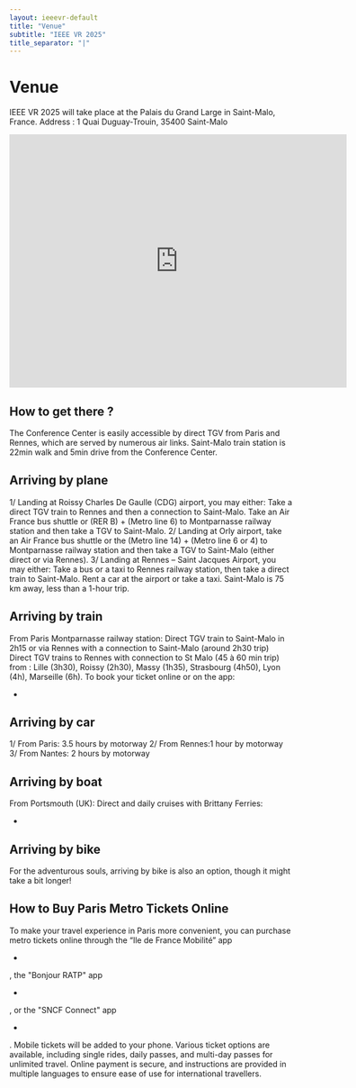 ```yaml
---
layout: ieeevr-default
title: "Venue"
subtitle: "IEEE VR 2025"
title_separator: "|"
---
```

<div>
    <h1>Venue</h1>
    <p>
        IEEE VR 2025 will take place at the Palais du Grand Large in Saint-Malo, France.
        Address : 1 Quai Duguay-Trouin, 35400 Saint-Malo
    </p>
    <iframe 
        src="https://www.google.com/maps/embed?pb=!1m18!1m12!1m3!1d5271.628583310851!2d-2.021787822289321!3d48.651667771304965!2m3!1f0!2f0!3f0!3m2!1i1024!2i768!4f13.1!3m3!1m2!1s0x480e8112080cea15%3A0xde29d6cae2ba1891!2sPalais%20du%20Grand%20Large%20-%20Centre%20des%20Congr%C3%A8s!5e0!3m2!1sfr!2sfr!4v1727188769479!5m2!1sfr!2sfr" 
        width="600" 
        height="450" 
        style="border:0;" 
        allowfullscreen="" 
        loading="lazy" 
        referrerpolicy="no-referrer-when-downgrade"></iframe>
    <h2>How to get there ?</h2>
    <p>
        The Conference Center is easily accessible by direct TGV from Paris and Rennes, which are  served by numerous air links. Saint-Malo train station is 22min walk and 5min drive from the Conference Center. 
    </p>
    <h2>Arriving by plane</h2>
    <p>
        1/ Landing at Roissy Charles De Gaulle (CDG) airport, you may either:  Take a direct TGV train to Rennes and then a connection to Saint-Malo. Take an Air France bus shuttle or (RER B) + (Metro line 6) to Montparnasse railway station and then take a TGV to Saint-Malo. 
        2/ Landing at Orly airport, take an Air France bus shuttle or the (Metro line 14) + (Metro line 6 or 4) to Montparnasse railway station and then take a TGV to Saint-Malo (either direct or via Rennes).
        3/  Landing at Rennes – Saint Jacques Airport, you may either: Take a bus or a taxi to Rennes railway station, then take a direct train to Saint-Malo. Rent a car at the airport or take a taxi. Saint-Malo is 75 km away, less than a 1-hour trip.
    </p>
    <h2>Arriving by train</h2>
    <p>
        From Paris Montparnasse railway station: Direct TGV train to Saint-Malo in 2h15 or via Rennes with a connection to Saint-Malo (around 2h30 trip)  
        Direct TGV trains to Rennes with connection to St Malo (45 à 60 min trip)  from : Lille (3h30), Roissy (2h30), Massy (1h35), Strasbourg (4h50), Lyon (4h), Marseille (6h).
        To book your ticket online or on the app: <ul><li><a href="https://www.sncf-connect.com/"></a></li></ul>
    </p>
    <h2>Arriving by car</h2>
    <p>
        1/ From Paris: 3.5 hours by motorway
        2/ From Rennes:1 hour by motorway
        3/ From Nantes: 2 hours by motorway
    </p>
    <h2>Arriving by boat</h2>
    <p>
        From Portsmouth (UK): Direct and daily cruises with Brittany Ferries:
        <ul><li><a href="https://www.brittany-ferries.co.uk/"></a></li></ul>
    </p>
    <h2>Arriving by bike</h2>
    <p>
        For the adventurous souls, arriving by bike is also an option, though it might take a bit longer!
    </p>
    <h2>How to Buy Paris Metro Tickets Online</h2>
    <p>
        To make your travel experience in Paris more convenient, you can purchase metro tickets online through the “Ile de France Mobilité” app <ul><li><a href="https://www.iledefrance-mobilites.fr/en"></a></li></ul>, the "Bonjour RATP" app <ul><li><a href="https://www.ratp.fr/en/apps/bonjour-ratp"></a></li></ul>, or the "SNCF Connect" app <ul><li><a href="https://www.sncf-connect.com/en-en/tools/mobile-app"></a></li></ul>. Mobile tickets will be added to your phone. Various ticket options are available, including single rides, daily passes, and multi-day passes for unlimited travel. Online payment is secure, and instructions are provided in multiple languages to ensure ease of use for international travellers.
    </p>

</div>




